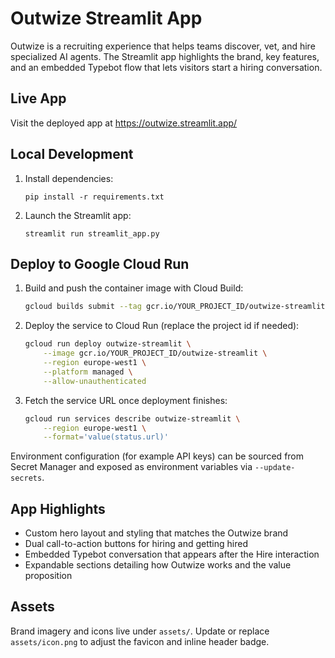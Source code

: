 # Outwize Streamlit App

Outwize is a recruiting experience that helps teams discover, vet, and hire specialized AI agents. The Streamlit app highlights the brand, key features, and an embedded Typebot flow that lets visitors start a hiring conversation.

## Live App

Visit the deployed app at https://outwize.streamlit.app/

## Local Development

1. Install dependencies:
   ```
   pip install -r requirements.txt
   ```
2. Launch the Streamlit app:
   ```
   streamlit run streamlit_app.py
   ```

## Deploy to Google Cloud Run

1. Build and push the container image with Cloud Build:
   ```bash
   gcloud builds submit --tag gcr.io/YOUR_PROJECT_ID/outwize-streamlit
   ```
2. Deploy the service to Cloud Run (replace the project id if needed):
   ```bash
   gcloud run deploy outwize-streamlit \
       --image gcr.io/YOUR_PROJECT_ID/outwize-streamlit \
       --region europe-west1 \
       --platform managed \
       --allow-unauthenticated
   ```
3. Fetch the service URL once deployment finishes:
   ```bash
   gcloud run services describe outwize-streamlit \
       --region europe-west1 \
       --format='value(status.url)'
   ```

Environment configuration (for example API keys) can be sourced from Secret Manager and exposed as environment variables via `--update-secrets`.

## App Highlights

- Custom hero layout and styling that matches the Outwize brand
- Dual call-to-action buttons for hiring and getting hired
- Embedded Typebot conversation that appears after the Hire interaction
- Expandable sections detailing how Outwize works and the value proposition

## Assets

Brand imagery and icons live under `assets/`. Update or replace `assets/icon.png` to adjust the favicon and inline header badge.

